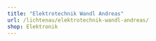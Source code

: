 ```yaml
---
title: "Elektrotechnik Wandl Andreas"
url: /lichtenau/elektrotechnik-wandl-andreas/
shop: Elektronik
---
```

